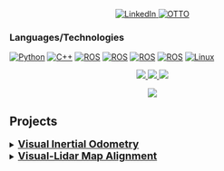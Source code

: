 <p align="center">
    <a href="https://www.linkedin.com/in/jakefmclaughlin">
        <img src="https://img.shields.io/badge/LinkedIn-blue?style=flat-square&logo=linkedin" alt="LinkedIn">
    </a>
    <a href="https://ottomotors.com/">
        <img src="https://img.shields.io/badge/OTTO-purple?style=flat-square&logo=OTTO" alt="OTTO">
    </a>
</p>

### Languages/Technologies
[![Python](https://img.shields.io/badge/python-black?style=for-the-badge&logo=python)](https://github.com/jakemclaughlin6)
[![C++](https://img.shields.io/badge/c++-black?style=for-the-badge&logo=cplusplus)](https://github.com/jakemclaughlin6)
[![ROS](https://img.shields.io/badge/ros-black?style=for-the-badge&logo=ros)](https://github.com/jakemclaughlin6)
[![ROS](https://img.shields.io/badge/opencv-black?style=for-the-badge&logo=opencv)](https://github.com/jakemclaughlin6)
[![ROS](https://img.shields.io/badge/pcl-black?style=for-the-badge&logo=pcl)](https://github.com/jakemclaughlin6)
[![ROS](https://img.shields.io/badge/eigen-black?style=for-the-badge&logo=eigen)](https://github.com/jakemclaughlin6)
[![Linux](https://img.shields.io/badge/linux-black?style=for-the-badge&logo=Linux)](https://github.com/jakemclaughlin6)

<p align="center">
  <a href="https://github.com/jakemclaughlin6">
    <img src="http://github-profile-summary-cards.vercel.app/api/cards/profile-details?username=jakemclaughlin6&theme=github" />
  </a>
  <a href="https://github.com/jakemclaughlin6">
    <img src="https://github-readme-streak-stats.herokuapp.com/?user=jakemclaughlin6&hide_border=true&card_width=338&theme=github-light" />
  </a>
  <a href="https://github.com/jakemclaughlin6">
    <img src="http://github-profile-summary-cards.vercel.app/api/cards/stats?username=jakemclaughlin6&theme=github" />
  </a>
</p>

<p align="center">
  <a href="https://github.com/jakemclaughlin6">
    <img src="https://komarev.com/ghpvc/?username=jakemclaughlin6&color=blue&style=flat)" />
  </a>
</p>

## Projects

<details>
<summary><b><u><font size="+1">Visual Inertial Odometry</font></u></b></summary>

This video was taken of the Visual-Inertial-Odometry I implemented, as part of [beam_slam](https://github.com/BEAMRobotics/beam_slam), from the ground up using Locus's [fuse](https://github.com/locusrobotics/fuse) repository, along with an in lab library [libbeam](https://github.com/BEAMRobotics/libbeam), where many of my contributions lie. The goal of this VIO implementation was to provide a platform for further research and enhancement (learning based feature tracking, MLPnP, semantic segmentation etc). It was also implemented with the coupling of LiDAR odometry in mind, along with coupled Visual-LiDAR place recognition for robust and accurate loop closures.

https://github.com/jakemclaughlin6/jakemclaughlin6/assets/25440002/5c63e5da-b821-4174-8d1e-e45739183d65

</details>

<details>
<summary><b><u><font size="+1">Visual-Lidar Map Alignment</font></u></b></summary>

As part of my thesis work, I have implemented an offline tool to automatically align maps generated from SLAM. This approach to alignment allows for more robust, decoupled approached to visual or lidar place recognition as there is no real-time constraint. The purpose of this work is to allow for repeated inspections of the same area, without the need to be confined to one of the few multi-session SLAM packages (namely ORB-SLAM3, RTAB-map, maplab and lt-mapper). See my repository [vl_traj_alignment](https://github.com/jakemclaughlin6/vl_traj_alignment) for implementation.

Before Alignment            |  After Alignment
:-------------------------:|:-------------------------:
![](https://github.com/jakemclaughlin6/jakemclaughlin6/assets/25440002/62acc213-0652-4563-bd99-86005a45f677)  |  ![](https://github.com/jakemclaughlin6/jakemclaughlin6/assets/25440002/15605e65-9d25-4fbe-8231-6c78022ba7fa)
![](https://github.com/jakemclaughlin6/jakemclaughlin6/assets/25440002/90e93842-c322-4f4a-9234-8d082e8ae903)  |  ![](https://github.com/jakemclaughlin6/jakemclaughlin6/assets/25440002/9c9f7094-b612-4cad-95af-7d52fcd630a6)

</details>

